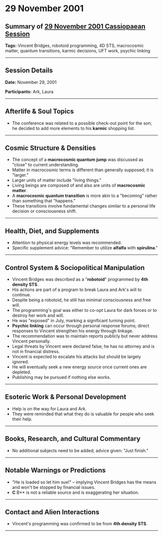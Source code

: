 # 29 November 2001

## Summary of [29 November 2001 Cassiopaean Session](https://cassiopaea.org/forum/threads/session-29-november-2001.18647/)

**Tags:** Vincent Bridges, robotoid programming, 4D STS, macrocosmic matter, quantum transitions, karmic decisions, UFT work, psychic linking

---

## Session Details

**Date:** November 29, 2001

**Participants:** Ark, Laura

---

## Afterlife & Soul Topics

- The conference was related to a possible check-out point for the son; he decided to add more elements to his **karmic** shopping list.

---

## Cosmic Structure & Densities

- The concept of a **macrocosmic quantum jump** was discussed as "close" to current understanding.
- Matter in macrocosmic terms is different than generally supposed; it is "larger."
- Larger units of matter include "living things."
- Living beings are composed of and also are units of **macrocosmic matter**.
- A **macrocosmic quantum transition** is more akin to a "becoming" rather than something that "happens."
- These transitions involve fundamental changes similar to a personal life decision or consciousness shift.

---

## Health, Diet, and Supplements

- Attention to physical energy levels was recommended.
- Specific supplement advice: "Remember to utilize **alfalfa** with **spirulina**."

---

## Control System & Sociopolitical Manipulation

- Vincent Bridges was described as a "**robotoid**" programmed by **4th density STS**.
- His actions are part of a program to break Laura and Ark's will to continue.
- Despite being a robotoid, he still has minimal consciousness and free will.
- The programming's goal was either to co-opt Laura for dark forces or to destroy her work and will.
- He was "exposed" in July, marking a significant turning point.
- **Psychic linking** can occur through personal response forums; direct responses to Vincent strengthen his energy through linkage.
- The recommendation was to maintain reports publicly but never address Vincent personally.
- Legal threats by Vincent were declared false; he has no attorney and is not in financial distress.
- Vincent is expected to escalate his attacks but should be largely ignored.
- He will eventually seek a new energy source once current ones are depleted.
- Publishing may be pursued if nothing else works.

---

## Esoteric Work & Personal Development

- Help is on the way for Laura and Ark.
- They were reminded that what they do is valuable for people who seek their help.

---

## Books, Research, and Cultural Commentary

- No additional subjects need to be added; advice given: "Just finish."

---

## Notable Warnings or Predictions

- "He is loaded so let him sue!" – implying Vincent Bridges has the means and won't be stopped by financial issues.
- **C** B** is not a reliable source and is exaggerating her situation.

---

## Contact and Alien Interactions

- Vincent's programming was confirmed to be from **4th density STS**.

---

